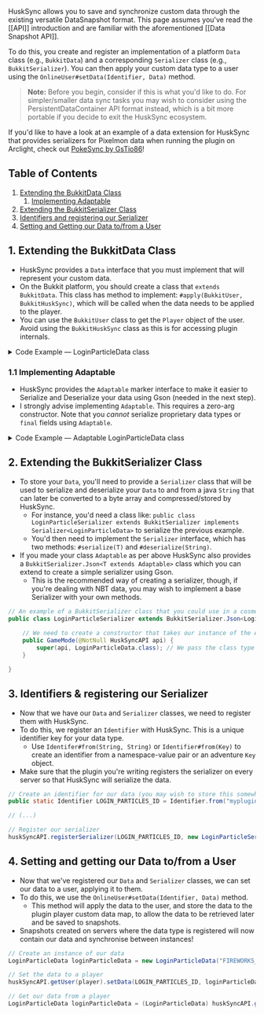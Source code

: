 HuskSync allows you to save and synchronize custom data through the existing versatile DataSnapshot format. This page assumes you've read the [[API]] introduction and are familiar with the aforementioned [[Data Snapshot API]].

To do this, you create and register an implementation of a platform `Data` class (e.g., `BukkitData`) and a corresponding `Serializer` class (e.g., `BukkitSerializer`). You can then apply your custom data type to a user using the `OnlineUser#setData(Identifier, Data)` method.

> **Note:** Before you begin, consider if this is what you'd like to do. For simpler/smaller data sync tasks you may wish to consider using the PersistentDataContainer API format instead, which is a bit more portable if you decide to exit the HuskSync ecosystem.

If you'd like to have a look at an example of a data extension for HuskSync that provides serializers for Pixelmon data when running the plugin on Arclight, check out [PokeSync by GsTio86](https://github.com/GsTio86/PokeSync)!

## Table of Contents
1. [Extending the BukkitData Class](#1-extending-the-bukkitdata-class)
   1. [Implementing Adaptable](#11-implementing-adaptable) 
2. [Extending the BukkitSerializer Class](#2-extending-the-bukkitserializer-class)
3. [Identifiers and registering our Serializer](#3-identifiers--registering-our-serializer)
4. [Setting and Getting our Data to/from a User](#4-setting-and-getting-our-data-tofrom-a-user)

## 1. Extending the BukkitData Class
* HuskSync provides a `Data` interface that you must implement that will represent your custom data.
* On the Bukkit platform, you should create a class that `extends` `BukkitData`. This class has method to implement: `#apply(BukkitUser, BukkitHuskSync)`, which will be called when the data needs to be applied to the player.
* You can use the `BukkitUser` class to get the `Player` object of the user. Avoid using the `BukkitHuskSync` class as this is for accessing plugin internals.

<details>
<summary>Code Example &mdash; LoginParticleData class</summary>

```java
// An example of a BukkitData class that you could use in a cosmetic plugin to store player particle data.
public class LoginParticleData extends BukkitData {
    
    private String particleId;
    private int numberOfParticles;

    public LoginParticleData(String particleId, int numberOfParticles) {
        this.particleId = particleId;
        this.numberOfParticles = numberOfParticles;
    }

    // This method is called whenever a user has their data applied.
    // If you just want to use HuskSync to sync data used elsewhere, you don't have to do anything here, of course
    @Override
    public void apply(BukkitUser user, BukkitHuskSync plugin) {
        final Player player = user.getPlayer();

        // Let's use the Bukkit API to spawn some particles when a user's data is applied (e.g. when they login).
        player.spawnParticle(Particle.valueOf(particleId), player.getLocation(), numberOfParticles);
    }

}
```
</details>

### 1.1 Implementing Adaptable
* HuskSync provides the `Adaptable` marker interface to make it easier to Serialize and Deserialize your data using Gson (needed in the next step).
* I strongly advise implementing `Adaptable`. This requires a zero-arg constructor. Note that you _cannot_ serialize proprietary data types or `final` fields using `Adaptable`.

<details>
<summary>Code Example &mdash; Adaptable LoginParticleData class</summary>

```java
// We've implemented Adaptable here to make it easier to serialize and deserialize our data using Gson.
public class LoginParticleData extends BukkitData implements Adaptable {

    private String particleId;
    private int numberOfParticles;

    public LoginParticleData(String particleId, int numberOfParticles) {
        this.particleId = particleId;
        this.numberOfParticles = numberOfParticles;
    }

    @SuppressWarnings("unused") // Suppress compiler warnings
    private LoginParticleData() {
        // This is required for the Adaptable interface so that Gson can intantiate the class when deserializing.
    }

    @Override
    public void apply(BukkitUser user, BukkitHuskSync plugin) {
        user.getPlayer().spawnParticle(Particle.valueOf(particleId), player.getLocation(), numberOfParticles);
    }

}
```
</details>

## 2. Extending the BukkitSerializer Class
* To store your `Data`, you'll need to provide a `Serializer` class that will be used to serialize and deserialize your `Data` to and from a java `String` that can later be converted to a byte array and compressed/stored by HuskSync.
  * For instance, you'd need a class like: `public class LoginParticleSerializer extends BukkitSerializer implements Serializer<LoginParticleData>` to serialize the previous example.
  * You'd then need to implement the `Serializer` interface, which has two methods: `#serialize(T)` and `#deserialize(String)`.
* If you made your class `Adaptable` as per above HuskSync also provides a `BukkitSerializer.Json<T extends Adaptable>` class which you can extend to create a simple serializer using Gson.
  * This is the recommended way of creating a serializer, though, if you're dealing with NBT data, you may wish to implement a base Serializer with your own methods.

```java
// An example of a BukkitSerializer class that you could use in a cosmetic plugin to store player particle data.
public class LoginParticleSerializer extends BukkitSerializer.Json<LoginParticleData> implements Serializer<LoginParticleData> {
    
    // We need to create a constructor that takes our instance of the API
    public GameMode(@NotNull HuskSyncAPI api) {
        super(api, LoginParticleData.class); // We pass the class type here so that Gson knows what class we're serializing
    }

}
```

## 3. Identifiers & registering our Serializer
* Now that we have our `Data` and `Serializer` classes, we need to register them with HuskSync.
* To do this, we register an `Identifier` with HuskSync. This is a unique identifier key for your data type.
  * Use `Identifer#from(String, String)` or `Identifier#from(Key)` to create an identifier from a namespace-value pair or an adventure `Key` object.
* Make sure that the plugin you're writing registers the serializer on every server so that HuskSync will serialize the data.

```java
// Create an identifier for our data (you may wish to store this somewhere where it can be accessed statically)
public static Identifier LOGIN_PARTICLES_ID = Identifier.from("myplugin", "login_particles");

// (...)

// Register our serializer
huskSyncAPI.registerSerializer(LOGIN_PARTICLES_ID, new LoginParticleSerializer(HuskSyncAPI.getInstance()));
```

## 4. Setting and getting our Data to/from a User
* Now that we've registered our `Data` and `Serializer` classes, we can set our data to a user, applying it to them.
* To do this, we use the `OnlineUser#setData(Identifier, Data)` method.
  * This method will apply the data to the user, and store the data to the plugin player custom data map, to allow the data to be retrieved later and be saved to snapshots.
* Snapshots created on servers where the data type is registered will now contain our data and synchronise between instances!

```java
// Create an instance of our data
LoginParticleData loginParticleData = new LoginParticleData("FIREWORKS_SPARK", 10);

// Set the data to a player
huskSyncAPI.getUser(player).setData(LOGIN_PARTICLES_ID, loginParticleData);

// Get our data from a player
LoginParticleData loginParticleData = (LoginParticleData) huskSyncAPI.getUser(player).getData(LOGIN_PARTICLES_ID);
```